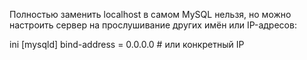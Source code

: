 Полностью заменить localhost в самом MySQL нельзя, но можно настроить сервер на прослушивание других имён или IP-адресов:

ini
[mysqld]
bind-address = 0.0.0.0  # или конкретный IP
